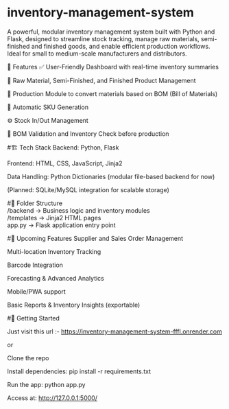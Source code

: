 # inventory-management-system

A powerful, modular inventory management system built with Python and Flask, designed to streamline stock tracking, manage raw materials, semi-finished and finished goods, and enable efficient production workflows. Ideal for small to medium-scale manufacturers and distributors.

🔧 Features
✅ User-Friendly Dashboard with real-time inventory summaries

📁 Raw Material, Semi-Finished, and Finished Product Management

🔄 Production Module to convert materials based on BOM (Bill of Materials)

🧮 Automatic SKU Generation

⚙️ Stock In/Out Management

🚨 BOM Validation and Inventory Check before production

#🏗️ Tech Stack
Backend: Python, Flask

Frontend: HTML, CSS, JavaScript, Jinja2

Data Handling: Python Dictionaries (modular file-based backend for now)

(Planned: SQLite/MySQL integration for scalable storage)

#📁 Folder Structure <br> 
/backend         → Business logic and inventory modules  
/templates       → Jinja2 HTML pages  
app.py           → Flask application entry point 

#🚀 Upcoming Features
Supplier and Sales Order Management

Multi-location Inventory Tracking

Barcode Integration

Forecasting & Advanced Analytics

Mobile/PWA support

Basic Reports & Inventory Insights (exportable)

#📌 Getting Started

Just visit this url :- https://inventory-management-system-fffl.onrender.com

or

Clone the repo

Install dependencies: pip install -r requirements.txt

Run the app: python app.py

Access at: http://127.0.0.1:5000/
